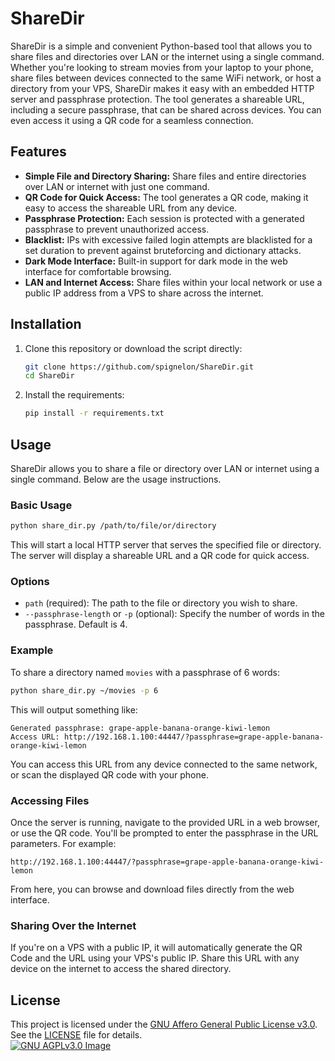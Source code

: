 # ShareDir

ShareDir is a simple and convenient Python-based tool that allows you to share files and directories over LAN or the internet using a single command. Whether you're looking to stream movies from your laptop to your phone, share files between devices connected to the same WiFi network, or host a directory from your VPS, ShareDir makes it easy with an embedded HTTP server and passphrase protection. The tool generates a shareable URL, including a secure passphrase, that can be shared across devices. You can even access it using a QR code for a seamless connection.

## Features

- **Simple File and Directory Sharing:** Share files and entire directories over LAN or internet with just one command.
- **QR Code for Quick Access:** The tool generates a QR code, making it easy to access the shareable URL from any device.
- **Passphrase Protection:** Each session is protected with a generated passphrase to prevent unauthorized access.
- **Blacklist:** IPs with excessive failed login attempts are blacklisted for a set duration to prevent against bruteforcing and dictionary attacks.
- **Dark Mode Interface:** Built-in support for dark mode in the web interface for comfortable browsing.
- **LAN and Internet Access:** Share files within your local network or use a public IP address from a VPS to share across the internet.

## Installation

1. Clone this repository or download the script directly:
   ```bash
   git clone https://github.com/spignelon/ShareDir.git
   cd ShareDir
   ```

2. Install the requirements:
   ```bash
   pip install -r requirements.txt
   ```

## Usage

ShareDir allows you to share a file or directory over LAN or internet using a single command. Below are the usage instructions.

### Basic Usage

```bash
python share_dir.py /path/to/file/or/directory
```

This will start a local HTTP server that serves the specified file or directory. The server will display a shareable URL and a QR code for quick access.

### Options

- `path` (required): The path to the file or directory you wish to share.
- `--passphrase-length` or `-p` (optional): Specify the number of words in the passphrase. Default is 4.

### Example

To share a directory named `movies` with a passphrase of 6 words:

```bash
python share_dir.py ~/movies -p 6
```

This will output something like:

```
Generated passphrase: grape-apple-banana-orange-kiwi-lemon
Access URL: http://192.168.1.100:44447/?passphrase=grape-apple-banana-orange-kiwi-lemon
```

You can access this URL from any device connected to the same network, or scan the displayed QR code with your phone.

### Accessing Files

Once the server is running, navigate to the provided URL in a web browser, or use the QR code. You'll be prompted to enter the passphrase in the URL parameters. For example:

```
http://192.168.1.100:44447/?passphrase=grape-apple-banana-orange-kiwi-lemon
```

From here, you can browse and download files directly from the web interface.

### Sharing Over the Internet

If you're on a VPS with a public IP, it will automatically generate the QR Code and the URL using your VPS's public IP. Share this URL with any device on the internet to access the shared directory.

## License

This project is licensed under the [GNU Affero General Public License v3.0](LICENSE). See the [LICENSE](LICENSE) file for details. <br>
[![GNU AGPLv3.0 Image](https://www.gnu.org/graphics/agplv3-155x51.png)](https://www.gnu.org/licenses/agpl-3.0.html)
